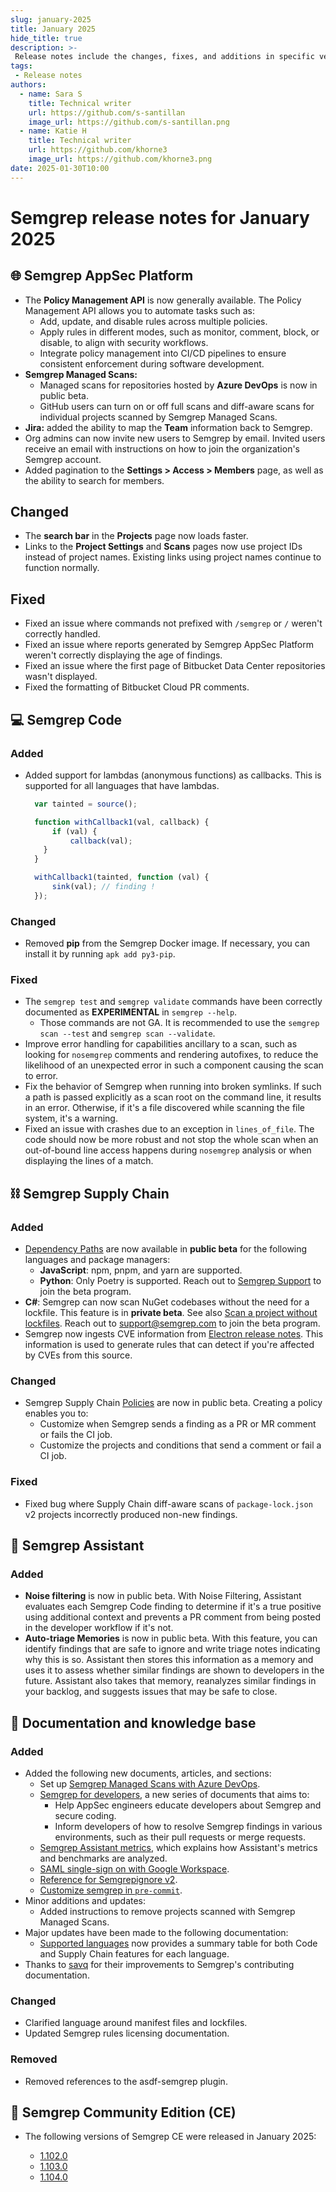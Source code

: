 ```yaml
---
slug: january-2025
title: January 2025
hide_title: true
description: >-
 Release notes include the changes, fixes, and additions in specific versions of Semgrep.
tags:
 - Release notes
authors:
  - name: Sara S
    title: Technical writer
    url: https://github.com/s-santillan
    image_url: https://github.com/s-santillan.png
  - name: Katie H
    title: Technical writer
    url: https://github.com/khorne3
    image_url: https://github.com/khorne3.png
date: 2025-01-30T10:00
---
```


# Semgrep release notes for January 2025

## 🌐 Semgrep AppSec Platform

- The **Policy Management API** is now generally available. The Policy Management API allows you to automate tasks such as:
  - Add, update, and disable rules across multiple policies.
  - Apply rules in different modes, such as monitor, comment, block, or disable, to align with security workflows.
  - Integrate policy management into CI/CD pipelines to ensure consistent enforcement during software development.
- **Semgrep Managed Scans:**
  - Managed scans for repositories hosted by **Azure DevOps** is now in public beta.
  - GitHub users can turn on or off full scans and diff-aware scans for individual projects scanned by Semgrep Managed Scans.
- **Jira:** added the ability to map the **Team** information back to Semgrep.  
- Org admins can now invite new users to Semgrep by email. Invited users receive an email with instructions on how to join the organization's Semgrep account.
- Added pagination to the **Settings > Access > Members** page, as well as the ability to search for members.

## Changed

- The **search bar** in the **Projects** page now loads faster.  <!-- 18697 -->
- Links to the **Project Settings** and **Scans** pages now use project IDs instead of project names. Existing links using project names continue to function normally.

## Fixed

- Fixed an issue where commands not prefixed with `/semgrep` or `/` weren't correctly handled.
- Fixed an issue where reports generated by Semgrep AppSec Platform weren't correctly displaying the age of findings.
- Fixed an issue where the first page of Bitbucket Data Center repositories wasn't displayed.
- Fixed the formatting of Bitbucket Cloud PR comments.

## 💻 Semgrep Code

### Added

- Added support for lambdas (anonymous functions) as callbacks. This is supported for all languages that have lambdas.
  ```javascript
    var tainted = source();

    function withCallback1(val, callback) {
        if (val) {
            callback(val);
      }
    }

    withCallback1(tainted, function (val) {
        sink(val); // finding !
    });
  ```

### Changed

- Removed **pip** from the Semgrep Docker image. If necessary, you can install it by running `apk add py3-pip`.

### Fixed

- The `semgrep test` and `semgrep validate` commands have been correctly documented as **EXPERIMENTAL** in `semgrep --help`.
  - Those commands are not GA. It is recommended to use the `semgrep scan --test` and `semgrep scan --validate`.
- Improve error handling for capabilities ancillary to a scan, such as looking for `nosemgrep` comments and rendering autofixes, to reduce the likelihood of an unexpected error in such a component causing the scan to error.
- Fix the behavior of Semgrep when running into broken symlinks. If such a path is passed explicitly as a scan root on the command line, it results in an error. Otherwise, if it's a file discovered while scanning the file system, it's a warning.
- Fixed an issue with crashes due to an exception in `lines_of_file`. The code should now be more robust and not stop the whole scan when an out-of-bound line access happens during `nosemgrep` analysis or when displaying the lines of a match.

## ⛓️ Semgrep Supply Chain

### Added

<!-- Dependency graphs? -->
- [Dependency Paths](/semgrep-supply-chain/dependency-search#view-the-dependency-path) are now available in **public beta** for the following languages and package managers:
  - **JavaScript**: npm, pnpm, and yarn are supported.
  - **Python**: Only Poetry is supported.
  Reach out to [Semgrep Support](/docs/support) to join the beta program.
- **C#**: Semgrep can now scan NuGet codebases without the need for a lockfile. This feature is in **private beta**. See also [Scan a project without lockfiles](/semgrep-supply-chain/getting-started#scan-a-project-without-lockfiles-beta). Reach out to [<i class="fa-regular fa-envelope"></i> support@semgrep.com](mailto:support@semgrep.com) to join the beta program.
- Semgrep now ingests CVE information from [<i class="fas fa-external-link fa-xs"></i> Electron release notes](https://releases.electronjs.org/releases/stable). This information is used to generate rules that can detect if you're affected by CVEs from this source.

### Changed

- Semgrep Supply Chain [Policies](/semgrep-supply-chain/policies) are now in public beta. Creating a policy enables you to:
  - Customize when Semgrep sends a finding as a PR or MR comment or fails the CI job.
  - Customize the projects and conditions that send a comment or fail a CI job.

### Fixed

- Fixed bug where Supply Chain diff-aware scans of `package-lock.json` v2 projects incorrectly produced non-new findings.

## 🤖 Semgrep Assistant 

### Added

- **Noise filtering** is now in public beta. With Noise Filtering, Assistant evaluates each Semgrep Code finding to determine if it's a true positive using additional context and prevents a PR comment from being posted in the developer workflow if it's not.
- **Auto-triage Memories** is now in public beta. With this feature, you can identify findings that are safe to ignore and write triage notes indicating why this is so. Assistant then stores this information as a memory and uses it to assess whether similar findings are shown to developers in the future. Assistant also takes that memory, reanalyzes similar findings in your backlog, and suggests issues that may be safe to close.

## 📝 Documentation and knowledge base

### Added 
- Added the following new documents, articles, and sections:
  - Set up [Semgrep Managed Scans with Azure DevOps](/deployment/managed-scanning/azure).
  - [Semgrep for developers](/for-developers/overview), a new series of documents that aims to:
    - Help AppSec engineers educate developers about Semgrep and secure coding.
    - Inform developers of how to resolve Semgrep findings in various environments, such as their pull requests or merge requests.
  - [Semgrep Assistant metrics](/semgrep-assistant/metrics), which explains how Assistant's metrics and benchmarks are analyzed.
  - [SAML single-sign on with Google Workspace](/kb/semgrep-appsec-platform/saml-google-workspace).
  - [Reference for Semgrepignore v2](/semgrepignore-v2-reference).
  - [Customize semgrep in `pre-commit`](/kb/integrations/customize-semgrep-precommit).
- Minor additions and updates:
  - Added instructions to remove projects scanned with Semgrep Managed Scans.
- Major updates have been made to the following documentation:
  - [Supported languages](/supported-languages) now provides a summary table for both Code and Supply Chain features for each language.
- Thanks to [savq](https://github.com/savq) for their improvements to Semgrep's contributing documentation.

### Changed

- Clarified language around manifest files and lockfiles.
- Updated Semgrep rules licensing documentation.

### Removed

- Removed references to the asdf-semgrep plugin.

## 🔧 Semgrep Community Edition (CE)

* The following versions of Semgrep CE were released in January 2025:

  - [<i class="fas fa-external-link fa-xs"></i> 1.102.0](https://github.com/semgrep/semgrep/releases/tag/v1.102.0) 
  - [<i class="fas fa-external-link fa-xs"></i> 1.103.0](https://github.com/semgrep/semgrep/releases/tag/v1.103.0)
  - [<i class="fas fa-external-link fa-xs"></i> 1.104.0](https://github.com/semgrep/semgrep/releases/tag/v1.104.0)
